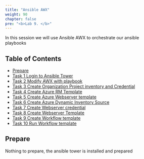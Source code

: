 ```yaml
---
title: "Ansible AWX"
weight: 90
chapter: false
pre: "<b>Lab 9. </b>"
---
```


In this session we will use Ansible AWX to orchestrate our ansible playbooks

## Table of Contents

- [Prepare](#prepare)
- [Task 1 Login to Ansible Tower](#task-1-login-to-ansible-tower)
- [Task 2 Modify AWX with playbook](#task-2-modify-awx-with-playbook)
- [Task 3 Create Organization Project inventory and Credential](#task-3-create-organization-project-inventory-and-credential)
- [Task 4 Create Azure RM Template](#task-4-create-azure-rm-template)
- [Task 5 Create Azure Webserver template](#task-5-create-azure-webserver-template)
- [Task 6 Create Azure Dynamic Inventory Source](#task-6-create-azure-dynamic-inventory-source)
- [Task 7 Create Webserver credential](#task-7-create-webserver-credential)
- [Task 8 Create Webserver Template](#task-8-create-webserver-template)
- [Task 9 Create Workflow template](#task-9-create-workflow-template)
- [Task 10 Run Workflow template](#task-10-run-workflow-template)

## Prepare

Nothing to prepare, the ansible tower is installed and prepared
